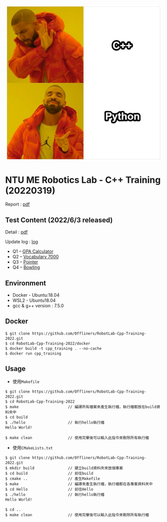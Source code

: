 ![cover](meme.JPG)

# NTU ME Robotics Lab - C++ Training (20220319)
Report : [pdf](20220319_training.pdf)

## Test Content (2022/6/3 released)
Detail : [pdf](test/2022_cpp_test.pdf)

Update log : [log](test/update_log.md)

* Q1 – [GPA Calculator](test/q1/q1.md)
* Q2 – [Vocabulary 7000](test/q2/q2.md)
* Q3 – [Pointer](test/q3/q3.md)
* Q4 – [Bowling](test/q4/q4.md)

## Environment
* Docker - Ubuntu:18.04
* WSL2 - Ubuntu18.04
* gcc & g++ version : 7.5.0

## Docker
```shell
$ git clone https://github.com/Offliners/RobotLab-Cpp-Training-2022.git
$ cd RobotLab-Cpp-Training-2022/docker
$ docker build -t cpp_training . --no-cache
$ docker run cpp_training
```

## Usage
* 使用`Makefile`
```shell
$ git clone https://github.com/Offliners/RobotLab-Cpp-Training-2022.git
$ cd RobotLab-Cpp-Training-2022
$ make                      // 編譯所有檔案來產生執行檔，執行檔都放在build資料夾中
$ cd build
$ ./hello                   // 執行hello執行檔
Hello World!

$ make clean                // 使用完畢後可以輸入此指令來刪除所有執行檔
```

* 使用`CMakeLists.txt`
```shell
$ git clone https://github.com/Offliners/RobotLab-Cpp-Training-2022.git
$ mkdir build               // 建立build資料夾來放個專案
$ cd build                  // 前往build
$ cmake ..                  // 產生Makefile
$ make                      // 編譯來產生執行檔，執行檔都在各專案資料夾中
$ cd Hello                  // 前往Hello
$ ./hello                   // 執行hello執行檔
Hello World!

$ cd ..
$ make clean                // 使用完畢後可以輸入此指令來刪除所有執行檔
```
